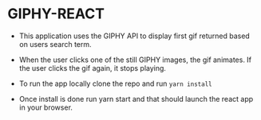 # GIPHY-REACT

*   This application uses the GIPHY API to display first gif returned based on users search term.

*   When the user clicks one of the still GIPHY images, the gif animates. If the user clicks the gif again, it stops playing.

* To run the app locally clone the repo and run `yarn install`

* Once install is done run yarn start and that should launch the react app in your browser.